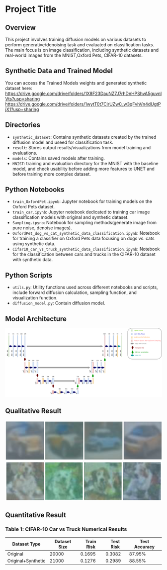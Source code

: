 # Project Title

## Overview
This project involves training diffusion models on various datasets to perform generative/denoising task and evaluated on classification tasks. The main focus is on image classification, including synthetic datasets and real-world images from the MNIST,Oxford Pets, CIFAR-10 datasets.

## Synthetic Data and Trained Model
You can access the Trained Models weights and generated synthetic dataset here:
https://drive.google.com/drive/folders/1X8F23DauNZ7J7rhDnHPShvA5guvnlVts?usp=sharing
https://drive.google.com/drive/folders/1wytT0t7CirUZw0_w3qFvhVn4dUgtPjX1?usp=sharing

## Directories

- `synthetic_dataset`: Contains synthetic datasets created by the trained diffusion model and useed for classification task.
- `result`: Stores output results/visualizations from model training and evaluations.
- `models`: Contains saved models after training.
- `MNIST`: training and evaluation directory for the MNIST with the baseline model, and check usability before adding more features to UNET and before training more complex dataset.

## Python Notebooks

- `train_OxfordPet.ipynb`: Jupyter notebook for training models on the Oxford Pets dataset.
- `train_car.ipynb`: Jupyter notebook dedicated to training car image classification models with original and synthetic dataset.
- `Sampling.ipynb`: Notebook for sampling methods(generate image from pure noise, denoise images).
- `OxfordPet_dog_vs_cat_synthetic_data_classification.ipynb`: Notebook for training a classifier on Oxford Pets data focusing on dogs vs. cats using synthetic data.
- `Cifar10_car_vs_truck_synthetic_data_classification.ipynb`: Notebook for the classification between cars and trucks in the CIFAR-10 dataset with synthetic data.

## Python Scripts

- `utils.py`: Utility functions used across different notebooks and scripts, include forward diffusion calculation, sampling function, and visualization function.
- `diffusion_model.py`: Contain diffusion model.

## Model Architecture
![model architecture](https://github.com/EricFeng20001120/Generative-Diffusion-Model/blob/main/result/Model%20Architecture%20Visualization/U-Net.drawio.png)

## Qualitative Result
![car](https://github.com/EricFeng20001120/Generative-Diffusion-Model/blob/main/result/Qualitative%20Result/car.png)
![dog](https://github.com/EricFeng20001120/Generative-Diffusion-Model/blob/main/result/Qualitative%20Result/dog.png)

## Quantitative Result
### Table 1: CIFAR-10 Car vs Truck Numerical Results

| Dataset Type     | Dataset Size | Train Risk | Test Risk | Test Accuracy |
|------------------|--------------|------------|-----------|---------------|
| Original         | 20000        | 0.1695     | 0.3082    | 87.95%        |
| Original+Synthetic | 21000      | 0.1276     | 0.2989    | 88.55%        |

